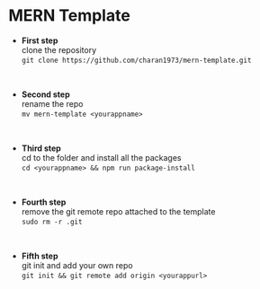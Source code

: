 # MERN Template

* **First step**  
clone the repository  
`git clone https://github.com/charan1973/mern-template.git` 
<br />

* **Second step**  
rename the repo  
`mv mern-template <yourappname>`
<br />

* **Third step**  
cd to the folder and install all the packages  
`cd <yourappname> && npm run package-install`
<br />

* **Fourth step**  
remove the git remote repo attached to the template  
`sudo rm -r .git`
<br />

* **Fifth step**  
git init and add your own repo  
`git init && git remote add origin <yourappurl>`
